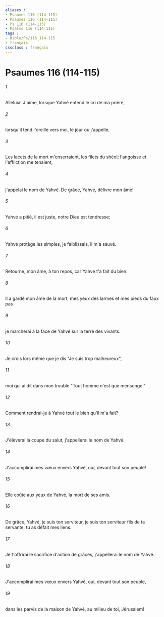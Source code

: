 ```yaml
---
aliases : 
- Psaumes 116 (114-115)
- Psaumes 116 (114-115)
- Ps 116 (114-115)
- Psalms 116 (114-115)
tags : 
- Bible/Ps/116_114-115
- français
cssclass : français
---
```


# Psaumes 116 (114-115)

###### 1
Alleluia! J'aime, lorsque Yahvé entend le cri de ma prière,
###### 2
lorsqu'il tend l'oreille vers moi, le jour où j'appelle.
###### 3
Les lacets de la mort m'enserraient, les filets du shéol; l'angoisse et l'affliction me tenaient,
###### 4
j'appelai le nom de Yahvé. De grâce, Yahvé, délivre mon âme!
###### 5
Yahvé a pitié, il est juste, notre Dieu est tendresse;
###### 6
Yahvé protège les simples, je faiblissais, il m'a sauvé.
###### 7
Retourne, mon âme, à ton repos, car Yahvé t'a fait du bien.
###### 8
Il a gardé mon âme de la mort, mes yeux des larmes et mes pieds du faux pas
###### 9
je marcherai à la face de Yahvé sur la terre des vivants.
###### 10
Je crois lors même que je dis "Je suis trop malheureux",
###### 11
moi qui ai dit dans mon trouble "Tout homme n'est que mensonge."
###### 12
Comment rendrai-je à Yahvé tout le bien qu'il m'a fait?
###### 13
J'élèverai la coupe du salut, j'appellerai le nom de Yahvé.
###### 14
J'accomplirai mes vœux envers Yahvé, oui, devant tout son peuple!
###### 15
Elle coûte aux yeux de Yahvé, la mort de ses amis.
###### 16
De grâce, Yahvé, je suis ton serviteur, je suis ton serviteur fils de ta servante, tu as défait mes liens.
###### 17
Je t'offrirai le sacrifice d'action de grâces, j'appellerai le nom de Yahvé.
###### 18
J'accomplirai mes vœux envers Yahvé, oui, devant tout son peuple,
###### 19
dans les parvis de la maison de Yahvé, au milieu de toi, Jérusalem!
